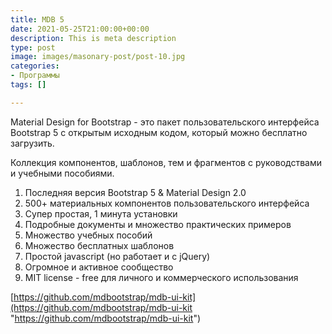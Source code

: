 ```yaml
---
title: MDB 5
date: 2021-05-25T21:00:00+00:00
description: This is meta description
type: post
image: images/masonary-post/post-10.jpg
categories:
- Программы
tags: []

---
```

Material Design for Bootstrap - это пакет пользовательского интерфейса Bootstrap 5 с открытым исходным кодом, который можно бесплатно загрузить.

Коллекция компонентов, шаблонов, тем и фрагментов с руководствами и учебными пособиями.

1. Последняя версия Bootstrap 5 & Material Design 2.0
2. 500+ материальных компонентов пользовательского интерфейса
3. Супер простая, 1 минута установки
4. Подробные документы и множество практических примеров
5. Множество учебных пособий
6. Множество бесплатных шаблонов
7. Простой javascript (но работает и с jQuery)
8. Огромное и активное сообщество
9. MIT license - free для личного и коммерческого использования

[https://github.com/mdbootstrap/mdb-ui-kit](https://github.com/mdbootstrap/mdb-ui-kit "https://github.com/mdbootstrap/mdb-ui-kit")